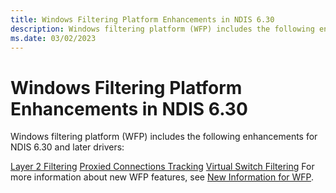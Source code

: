 ```yaml
---
title: Windows Filtering Platform Enhancements in NDIS 6.30
description: Windows filtering platform (WFP) includes the following enhancements for NDIS 6.30 and later drivers
ms.date: 03/02/2023
---
```


# Windows Filtering Platform Enhancements in NDIS 6.30


Windows filtering platform (WFP) includes the following enhancements for NDIS 6.30 and later drivers:

[Layer 2 Filtering](using-layer-2-filtering.md)
[Proxied Connections Tracking](using-proxied-connections-tracking.md)
[Virtual Switch Filtering](using-virtual-switch-filtering.md)
For more information about new WFP features, see [New Information for WFP](wfp-changes-for-windows-8.md).

 

 





